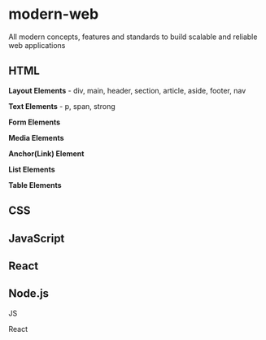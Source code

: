 # modern-web
  All modern concepts, features and standards to build scalable and reliable web applications

## HTML 
  **Layout Elements**
    - div, main, header, section, article, aside, footer, nav 

  **Text Elements**
    - p, span, strong

  **Form Elements**

  **Media Elements**

  **Anchor(Link) Element**

  **List Elements**

  **Table Elements**
  

## CSS

## JavaScript

## React

## Node.js


JS 

React

